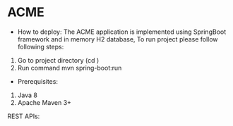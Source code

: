 # ACME

* How to deploy: The ACME application is implemented using SpringBoot framework and in memory H2 database,
To run project please follow following steps:

1. Go to project directory (cd <project dir>)
2. Run command mvn spring-boot:run

* Prerequisites:
1. Java 8
2. Apache Maven 3+

REST APIs:

